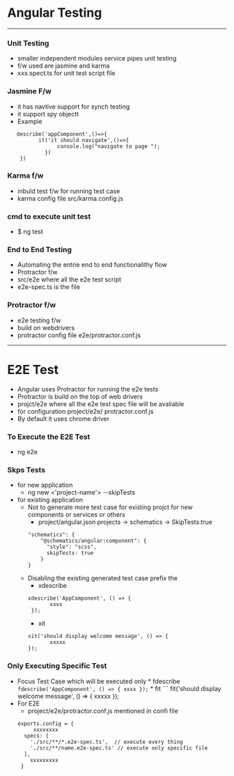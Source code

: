 # Angular Testing 
--- 

### Unit Testing 
* smaller independent modules service pipes unit testing 
* f/w used are jasmine and karma 
* xxx.spect.ts for unit test script file 

### Jasmine F/w 
* it has navtive support for synch testing 
* it support spy objectt 
* Example 
```
   describe('appComponent',()=>{
   	      it('it should navigate',()=>{
   	      	    console.log("navigate to page ");
   	      	})
   	})
```

### Karma f/w 
* inbuld test f/w for running test case
* karma config file src/karma.config.js 

### cmd to execute unit test 
* $ ng test 


### End to End Testing 
* Automating the entrie end to end functionalithy flow 
* Protractor f/w 
* src/e2e where all the e2e test script 
* e2e-spec.ts is the file 

### Protractor f/w 
* e2e testing f/w 
* build on webdrivers 
* protractor config file e2e/protractor.conf.js 


----

# E2E Test 

* Angular uses Protractor for running the e2e tests 
* Protractor is build on the top of web drivers 
* projct/e2e where all the e2e test spec file will be avaliable 
* for configuration project/e2e/ protractor.conf.js 
* By default it uses chrome driver 

### To Execute the E2E Test 
* ng e2e 

### Skps Tests 
* for new application 
	* ng new <'project-name'> --skipTests
* for existing application 
	* Not to generate more test case for existing projct for new components or services or others 
		* project/angular.json projects -> schematics -> SkipTests:true
		```
		"schematics": {
	        "@schematics/angular:component": {
	          "style": "scss",
	          skipTests: true
	        }
       }
		```
	* Disabling the existing generated test case prefix the 
		* xdescribe 
		 ```
		 xdescribe('AppComponent', () => {
                xxxx
          });
		 ```
		* xit 
         ```
         xit('should display welcome message', () => {
                xxxxx
		 });
         ```

### Only Executing Specific Test 
* Focus Test Case which will be executed only 
		* fdescribe 
		 ```
		 fdescribe('AppComponent', () => {
                xxxx
          });
		 ```
		* fit 
         ```
         fit('should display welcome message', () => {
                xxxxx
		 });
* For E2E 
	* project/e2e/protractor.conf.js mentioned in confi file 
	```
	exports.config = {
         xxxxxxxx
	  specs: [
	    './src/**/*.e2e-spec.ts',  // execute every thing 
	    './src/**/name.e2e-spec.ts' // execute only specific file 
	  ],
	    xxxxxxxxx
	 }
	```
